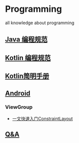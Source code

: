 # Programming
all knowledge about programming

## [Java 编程规范](https://google.github.io/styleguide/javaguide.html)
## [Kotlin 编程规范](https://developer.android.com/kotlin/style-guide)
## [Kotlin简明手册](https://github.com/huhuchen/Programming/blob/main/kotlin.md)
## [Android](https://github.com/huhuchen/Programming/blob/main/android.md)
### ViewGroup
- [一文快速入门ConstraintLayout](https://github.com/leavesC/AndroidGuide/blob/master/android_core/%E4%B8%80%E6%96%87%E5%BF%AB%E9%80%9F%E5%85%A5%E9%97%A8ConstraintLayout.md)
## [Q&A](https://github.com/huhuchen/Programming/blob/main/questions.md)

